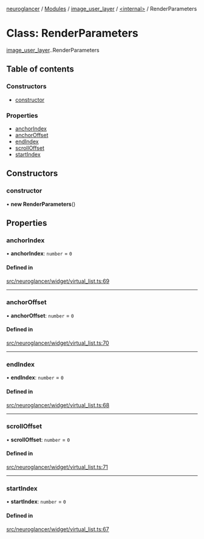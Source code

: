 [neuroglancer](../README.md) / [Modules](../modules.md) / [image\_user\_layer](../modules/image_user_layer.md) / [<internal\>](../modules/image_user_layer._internal_.md) / RenderParameters

# Class: RenderParameters

[image_user_layer](../modules/image_user_layer.md).[<internal>](../modules/image_user_layer._internal_.md).RenderParameters

## Table of contents

### Constructors

- [constructor](image_user_layer._internal_.RenderParameters.md#constructor)

### Properties

- [anchorIndex](image_user_layer._internal_.RenderParameters.md#anchorindex)
- [anchorOffset](image_user_layer._internal_.RenderParameters.md#anchoroffset)
- [endIndex](image_user_layer._internal_.RenderParameters.md#endindex)
- [scrollOffset](image_user_layer._internal_.RenderParameters.md#scrolloffset)
- [startIndex](image_user_layer._internal_.RenderParameters.md#startindex)

## Constructors

### constructor

• **new RenderParameters**()

## Properties

### anchorIndex

• **anchorIndex**: `number` = `0`

#### Defined in

[src/neuroglancer/widget/virtual_list.ts:69](https://github.com/ActiveBrainAtlas2/neuroglancer/blob/540617bc/src/neuroglancer/widget/virtual_list.ts#L69)

___

### anchorOffset

• **anchorOffset**: `number` = `0`

#### Defined in

[src/neuroglancer/widget/virtual_list.ts:70](https://github.com/ActiveBrainAtlas2/neuroglancer/blob/540617bc/src/neuroglancer/widget/virtual_list.ts#L70)

___

### endIndex

• **endIndex**: `number` = `0`

#### Defined in

[src/neuroglancer/widget/virtual_list.ts:68](https://github.com/ActiveBrainAtlas2/neuroglancer/blob/540617bc/src/neuroglancer/widget/virtual_list.ts#L68)

___

### scrollOffset

• **scrollOffset**: `number` = `0`

#### Defined in

[src/neuroglancer/widget/virtual_list.ts:71](https://github.com/ActiveBrainAtlas2/neuroglancer/blob/540617bc/src/neuroglancer/widget/virtual_list.ts#L71)

___

### startIndex

• **startIndex**: `number` = `0`

#### Defined in

[src/neuroglancer/widget/virtual_list.ts:67](https://github.com/ActiveBrainAtlas2/neuroglancer/blob/540617bc/src/neuroglancer/widget/virtual_list.ts#L67)
